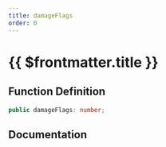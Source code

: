 ```yaml
---
title: damageFlags
order: 0
---
```


# {{ $frontmatter.title }}

## Function Definition

```ts
public damageFlags: number;
```

## Documentation

<!--@include: ./parts/damageFlags.md-->
